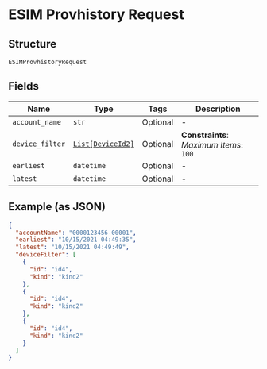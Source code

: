 
# ESIM Provhistory Request

## Structure

`ESIMProvhistoryRequest`

## Fields

| Name | Type | Tags | Description |
|  --- | --- | --- | --- |
| `account_name` | `str` | Optional | - |
| `device_filter` | [`List[DeviceId2]`](../../doc/models/device-id-2.md) | Optional | **Constraints**: *Maximum Items*: `100` |
| `earliest` | `datetime` | Optional | - |
| `latest` | `datetime` | Optional | - |

## Example (as JSON)

```json
{
  "accountName": "0000123456-00001",
  "earliest": "10/15/2021 04:49:35",
  "latest": "10/15/2021 04:49:49",
  "deviceFilter": [
    {
      "id": "id4",
      "kind": "kind2"
    },
    {
      "id": "id4",
      "kind": "kind2"
    },
    {
      "id": "id4",
      "kind": "kind2"
    }
  ]
}
```

